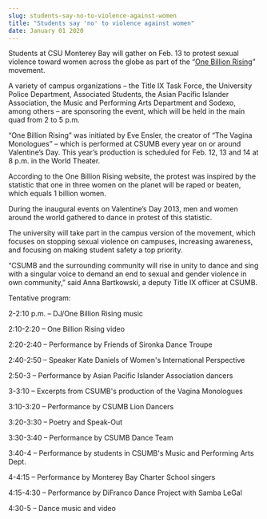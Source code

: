 ```yaml
---
slug: students-say-no-to-violence-against-women
title: "Students say 'no' to violence against women"
date: January 01 2020
---
```


 
<p>
  Students at CSU Monterey Bay will gather on Feb. 13 to protest sexual violence
  toward women across the globe as part of the “<a
    href="https://onebillionrising.org/"
    >One Billion Rising</a
  >” movement.
</p>
<p>
  A variety of campus organizations – the Title IX Task Force, the University
  Police Department, Associated Students, the Asian Pacific Islander
  Association, the Music and Performing Arts Department and Sodexo, among others
  – are sponsoring the event, which will be held in the main quad from 2 to 5
  p.m.
</p>
<p>
  “One Billion Rising” was initiated by Eve Ensler, the creator of “The Vagina
  Monologues” – which is performed at CSUMB every year on or around Valentine’s
  Day. This year’s production is scheduled for Feb. 12, 13 and 14 at 8 p.m. in
  the World Theater.
</p>
<p>
  According to the One Billion Rising website, the protest was inspired by the
  statistic that one in three women on the planet will be raped or beaten, which
  equals 1 billion women.
</p>
<p>
  During the inaugural events on Valentine’s Day 2013, men and women around the
  world gathered to dance in protest of this statistic.
</p>
<p>
  The university will take part in the campus version of the movement, which
  focuses on stopping sexual violence on campuses, increasing awareness, and
  focusing on making student safety a top priority.
</p>
<p>
  “CSUMB and the surrounding community will rise in unity to dance and sing with
  a singular voice to demand an end to sexual and gender violence in own
  community,” said Anna Bartkowski, a deputy Title IX officer at CSUMB.
</p>
<p>Tentative program:</p>
<p>2&#45;2:10 p.m. – DJ/One Billion Rising music</p>
<p>2:10&#45;2:20 – One Billion Rising video</p>
<p>2:20&#45;2:40 – Performance by Friends of Sironka Dance Troupe</p>
<p>2:40&#45;2:50 – Speaker Kate Daniels of Women's International Perspective</p>
<p>2:50&#45;3 – Performance by Asian Pacific Islander Association dancers</p>
<p>3&#45;3:10 – Excerpts from CSUMB's production of the Vagina Monologues</p>
<p>3:10&#45;3:20 – Performance by CSUMB Lion Dancers</p>
<p>3:20&#45;3:30 – Poetry and Speak&#45;Out</p>
<p>3:30&#45;3:40 – Performance by CSUMB Dance Team</p>
<p>
  3:40&#45;4 – Performance by students in CSUMB's Music and Performing Arts
  Dept.
</p>
<p>4&#45;4:15 – Performance by Monterey Bay Charter School singers</p>
<p>4:15&#45;4:30 – Performance by DiFranco Dance Project with Samba LeGal</p>
<p>4:30&#45;5 – Dance music and video</p>
 
